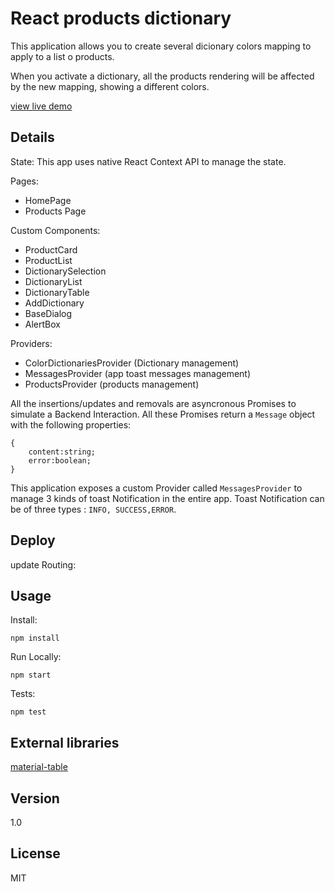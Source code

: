 # React products dictionary

This application allows you to create several dicionary colors mapping to apply to a list o products.

When you activate a dictionary, all the products rendering will be affected by the new mapping, showing a different colors.

[view live demo]

## Details

State: This app uses native React Context API to manage the state.

Pages:
* HomePage
* Products Page

Custom Components:
* ProductCard
* ProductList
* DictionarySelection
* DictionaryList
* DictionaryTable
* AddDictionary
* BaseDialog
* AlertBox


Providers:
 * ColorDictionariesProvider (Dictionary management)
 * MessagesProvider (app toast messages management)
 * ProductsProvider (products management)


All the insertions/updates and removals are asyncronous Promises to simulate a Backend Interaction.
All these Promises return a `Message` object with the following properties:

```
{
    content:string;
    error:boolean;
}

```

This application exposes a custom Provider called `MessagesProvider` to manage 3 kinds of toast Notification in the entire app.
Toast Notification can be of three types : `INFO, SUCCESS,ERROR`.
## Deploy

update Routing:

<BrowserRouter basename="/react-products-dictionary/build">


## Usage

Install:

```
npm install
```

Run Locally:

```
npm start
```

Tests:

```
npm test
```


## External libraries

[material-table]

## Version
1.0

## License

MIT

[view live demo]: <https://albertopiras.github.io/react-products-dictionary/build/>

[material-ui.com]: <https://material-ui.com>
[material-table]: <https://github.com/mbrn/material-table>
[materializecss.com]: <https://materializecss.com>